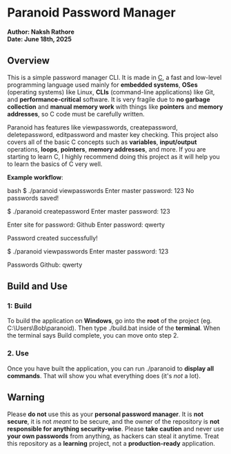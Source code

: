 # Paranoid Password Manager

**Author: Naksh Rathore**<br />
**Date: June 18th, 2025**

## Overview
This is a simple password manager CLI. It is made in [C](https://en.wikipedia.org/wiki/C_programming_language), a fast and low-level programming language used mainly for **embedded systems**, 
**OSes** (operating systems) like Linux, **CLIs** (command-line applications) like Git, and **performance-critical** software.
It is very fragile due to **no garbage collection** and **manual memory work** with things like **pointers** and **memory addresses**, so C code must be carefully written.

Paranoid has features like viewpasswords, createpassword, deletepassword, editpassword and master key checking. This project also covers all of the basic C concepts such as **variables**,
**input/output** operations, **loops**, **pointers**, **memory addresses**, and more. If you are starting to learn C, I highly recommend doing this project as it will help you to learn the basics of C very well.

**Example workflow**:

bash
$ ./paranoid viewpasswords
Enter master password: 123
No passwords saved!

$ ./paranoid createpassword
Enter master password: 123

Enter site for password: Github
Enter password: qwerty

Password created successfully!

$ ./paranoid viewpasswords
Enter master password: 123

Passwords
Github: qwerty


## Build and Use

### 1: Build
To build the application on **Windows**, go into the **root** of the project (eg. C:\Users\Bob\paranoid). Then type ./build.bat inside of the **terminal**. When the terminal says Build complete,
you can move onto step 2.

### 2. Use
Once you have built the application, you can run ./paranoid to **display all commands**. That will show you what everything does (it's *not* a lot).

## Warning
Please **do not** use this as your **personal password manager**. It is **not secure**, it is not *meant* to be secure, and the owner of the repository is **not responsible for anything security-wise**. 
Please **take caution** and never use **your own passwords** from anything, as hackers can steal it anytime. 
Treat this repository as a **learning** project, not a **production-ready** application. 
